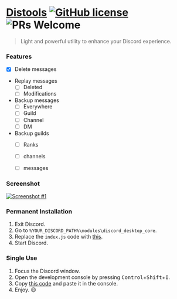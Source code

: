 # [Distools](https://distools.blastrush.net/) [![GitHub license](https://img.shields.io/badge/license-MIT-blue.svg)](https://github.com/OnceDot/distools/LICENSE) ![PRs Welcome](https://img.shields.io/badge/PRs-welcome-brightgreen.svg)

> Light and powerful utility to enhance your Discord experience.


### Features


- [X] Delete messages
- Replay messages
    - [ ] Deleted
    - [ ] Modifications
- Backup messages
    - [ ] Everywhere
    - [ ] Guild
    - [ ] Channel
    - [ ] DM
- Backup guilds
    - [ ] Ranks
    - [ ] channels
    - [ ] messages


### Screenshot

[![Screenshot #1](https://i.imgur.com/vTi9LxX.png)](https://distools.blastrush.net)


### Permanent Installation

1. Exit Discord.
2. Go to `%YOUR_DISCORD_PATH%\modules\discord_desktop_core`.
3. Replace the `index.js` code with [this](https://raw.githubusercontent.com/OnceDot/Distools/master/injected.js).
4. Start Discord.


### Single Use

1. Focus the Discord window.
2. Open the development console by pressing <kbd>Control</kbd>+<kbd>Shift</kbd>+<kbd>I</kbd>.
3. Copy [this code](https://raw.githubusercontent.com/OnceDot/Distools/master/dist/main.js) and paste it in the console.
4. Enjoy. 😉
